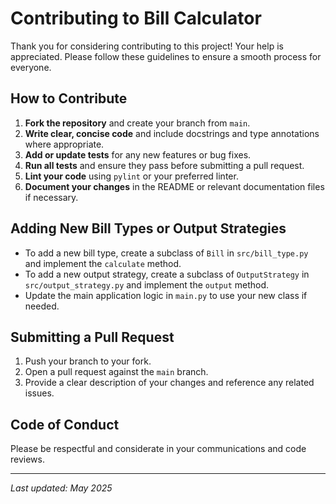 # Contributing to Bill Calculator

Thank you for considering contributing to this project! Your help is appreciated. Please follow these guidelines to ensure a smooth process for everyone.

## How to Contribute

1. **Fork the repository** and create your branch from `main`.
2. **Write clear, concise code** and include docstrings and type annotations where appropriate.
3. **Add or update tests** for any new features or bug fixes.
4. **Run all tests** and ensure they pass before submitting a pull request.
5. **Lint your code** using `pylint` or your preferred linter.
6. **Document your changes** in the README or relevant documentation files if necessary.

## Adding New Bill Types or Output Strategies
- To add a new bill type, create a subclass of `Bill` in `src/bill_type.py` and implement the `calculate` method.
- To add a new output strategy, create a subclass of `OutputStrategy` in `src/output_strategy.py` and implement the `output` method.
- Update the main application logic in `main.py` to use your new class if needed.

## Submitting a Pull Request
1. Push your branch to your fork.
2. Open a pull request against the `main` branch.
3. Provide a clear description of your changes and reference any related issues.

## Code of Conduct
Please be respectful and considerate in your communications and code reviews.

---
*Last updated: May 2025*
